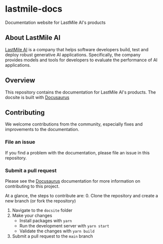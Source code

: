 # lastmile-docs
Documentation website for LastMile AI's products

## About LastMile AI
[LastMile AI](https://lastmileai.dev) is a company that helps software developers build, test and deploy robust generative AI applications. Specifically, the company provides models and tools for developers to evaluate the performance of AI applications.

## Overview
This repository contains the documentation for LastMile AI's products. The docsite is built with [Docusaurus](https://docusaurus.io)

## Contributing
We welcome contributions from the community, especially fixes and improvements to the documentation.

### File an issue
If you find a problem with the documentation, please file an issue in this repository.

### Submit a pull request
Please see the [Docusaurus](https://docusaurus.io) documentation for more information on contributing to this project.

At a glance, the steps to contribute are:
0. Clone the repository and create a new branch (or fork the repository)
1. Navigate to the `docsite` folder
2. Make your changes
    * Install packages with `yarn` 
    * Run the development server with `yarn start`
    * Validate the changes with `yarn build`
3. Submit a pull request to the `main` branch
